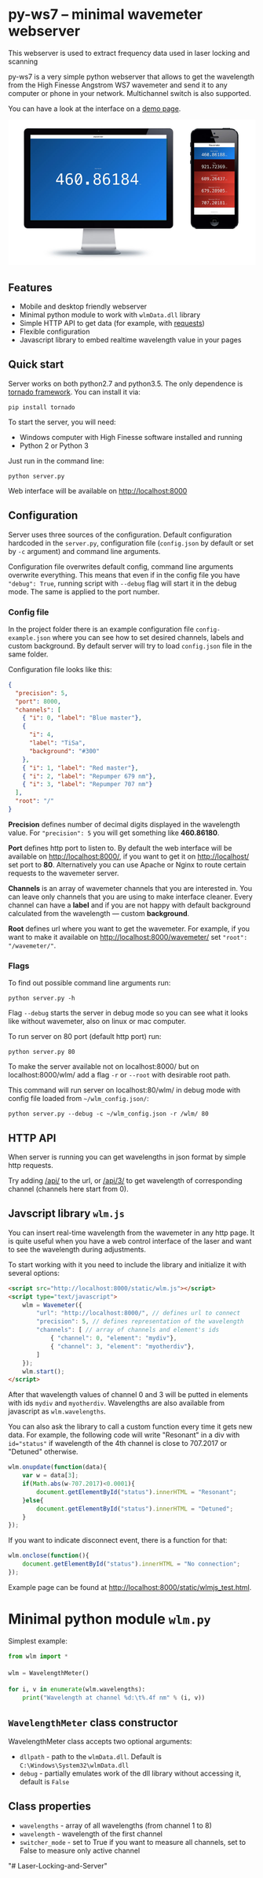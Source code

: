 # py-ws7 – minimal wavemeter webserver

This webserver is used to extract frequency data used in laser locking and scanning

py-ws7 is a very simple python webserver that allows to get the wavelength from the High Finesse Angstrom WS7 wavemeter and send it to any computer or phone in your network. Multichannel switch is also supported.

You can have a look at the interface on a [demo page](https://wavemeter.quantumgear.io/demo/).

![python webserver for HighFinesse wavemeter](extra/screenshot.jpg)

## Features

- Mobile and desktop friendly webserver
- Minimal python module to work with `wlmData.dll` library
- Simple HTTP API to get data (for example, with [requests](http://docs.python-requests.org/en/master/))
- Flexible configuration
- Javascript library to embed realtime wavelength value in your pages

## Quick start

Server works on both python2.7 and python3.5. The only dependence is [tornado framework](http://www.tornadoweb.org/en/stable/). You can install it via:

```
pip install tornado
```

To start the server, you will need:

- Windows computer with High Finesse software installed and running
- Python 2 or Python 3

Just run in the command line:

```
python server.py
```

Web interface will be available on [http://localhost:8000](http://localhost:8000)

## Configuration

Server uses three sources of the configuration. Default configuration hardcoded in the `server.py`, configuration file (`config.json` by default or set by `-c` argument) and command line arguments.

Configuration file overwrites default config, command line arguments overwrite everything. This means that even if in the config file you have `"debug": True`, running script with `--debug` flag will start it in the debug mode. The same is applied to the port number.

### Config file

In the project folder there is an example configuration file `config-example.json` where you can see how to set desired channels, labels and custom background. By default server will try to load `config.json` file in the same folder.

Configuration file looks like this:

```json
{
  "precision": 5,
  "port": 8000,
  "channels": [
    { "i": 0, "label": "Blue master"},
    {
      "i": 4,
      "label": "TiSa",
      "background": "#300"
    },
    { "i": 1, "label": "Red master"},
    { "i": 2, "label": "Repumper 679 nm"},
    { "i": 3, "label": "Repumper 707 nm"}
  ],
  "root": "/"
}
```
**Precision** defines number of decimal digits displayed in the wavelength value. For `"precision": 5` you will get something like **460.86180**.

**Port** defines http port to listen to. By default the web interface will be available on [http://localhost:8000/](http://localhost:8000/), if you want to get it on [http://localhost/](http://localhost/) set port to **80**. Alternatively you can use Apache or Nginx to route certain requests to the wavemeter server.

**Channels** is an array of wavemeter channels that you are interested in. You can leave only channels that you are using to make interface cleaner. Every channel can have a **label** and if you are not happy with default background calculated from the wavelength — custom **background**.

**Root** defines url where you want to get the wavemeter. For example, if you want to make it available on [http://localhost:8000/wavemeter/](http://localhost:8000/wavemeter/) set `"root": "/wavemeter/"`.

### Flags

To find out possible command line arguments run:

```
python server.py -h
```

Flag `--debug` starts the server in debug mode so you can see what it looks like without wavemeter, also on linux or mac computer.

To run server on 80 port (default http port) run:

```
python server.py 80
```

To make the server available not on localhost:8000/ but on localhost:8000/wlm/ add a flag `-r` or `--root` with desirable root path.

This command will run server on localhost:80/wlm/ in debug mode with config file loaded from `~/wlm_config.json/`:

```
python server.py --debug -c ~/wlm_config.json -r /wlm/ 80
```

## HTTP API

When server is running you can get wavelengths in json format by simple http requests.

Try adding [/api/](http://localhost:8000/api/) to the url, or [/api/3/](http://localhost:8000/api/3/) to get wavelength of corresponding channel (channels here start from 0).

## Javscript library `wlm.js`

You can insert real-time wavelength from the wavemeter in any http page. It is quite useful when you have a web control interface of the laser and want to see the wavelength during adjustments.

To start working with it you need to include the library and initialize it with several options:

```html
<script src="http://localhost:8000/static/wlm.js"></script>
<script type="text/javascript">
	wlm = Wavemeter({
		"url": "http://localhost:8000/", // defines url to connect
		"precision": 5, // defines representation of the wavelength
		"channels": [ // array of channels and element's ids
			{ "channel": 0, "element": "mydiv"},
			{ "channel": 3, "element": "myotherdiv"},
		]
	});
	wlm.start();
</script>
```

After that wavelength values of channel 0 and 3 will be putted in elements with ids `mydiv` and `myotherdiv`. Wavelengths are also available from javascript as `wlm.wavelengths`.

You can also ask the library to call a custom function every time it gets new data. For example, the following code will write "Resonant" in a div with `id="status"` if wavelength of the 4th channel is close to 707.2017 or "Detuned" otherwise.

```javascript
wlm.onupdate(function(data){
	var w = data[3];
	if(Math.abs(w-707.2017)<0.0001){
		document.getElementById("status").innerHTML = "Resonant";
	}else{
		document.getElementById("status").innerHTML = "Detuned";
	}
});
```

If you want to indicate disconnect event, there is a function for that:

```javascript
wlm.onclose(function(){
	document.getElementById("status").innerHTML = "No connection";
});
```

Example page can be found at [http://localhost:8000/static/wlmjs_test.html](http://localhost:8000/static/wlmjs_test.html).

# Minimal python module `wlm.py`

Simplest example:

```python
from wlm import *

wlm = WavelengthMeter()

for i, v in enumerate(wlm.wavelengths):
    print("Wavelength at channel %d:\t%.4f nm" % (i, v))
```

## `WavelengthMeter` class constructor

WavelengthMeter class accepts two optional arguments:
- `dllpath` - path to the `wlmData.dll`. Default is `C:\Windows\System32\wlmData.dll`
- `debug` - partially emulates work of the dll library without accessing it, default is `False`

## Class properties

- `wavelengths` - array of all wavelengths (from channel 1 to 8)
- `wavelength` - wavelength of the first channel
- `switcher_mode` - set to True if you want to measure all channels, set to False to measure only active channel

"# Laser-Locking-and-Server" 
